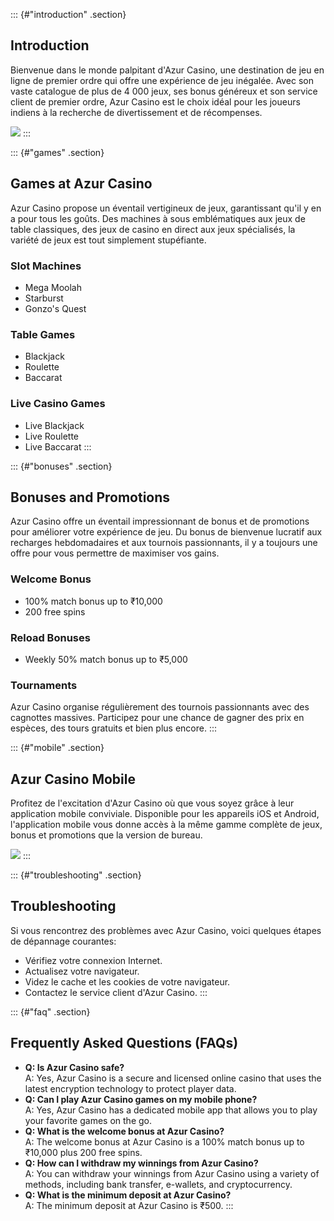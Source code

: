 ::: {#"introduction" .section}
## Introduction

Bienvenue dans le monde palpitant d\'Azur Casino, une destination de jeu
en ligne de premier ordre qui offre une expérience de jeu inégalée. Avec
son vaste catalogue de plus de 4 000 jeux, ses bonus généreux et son
service client de premier ordre, Azur Casino est le choix idéal pour les
joueurs indiens à la recherche de divertissement et de récompenses.

[![](https://i.imgur.com/JJwkDm3.png)](https://traff.sbs/frcas)
:::

::: {#"games" .section}
## Games at Azur Casino

Azur Casino propose un éventail vertigineux de jeux, garantissant qu\'il
y en a pour tous les goûts. Des machines à sous emblématiques aux jeux
de table classiques, des jeux de casino en direct aux jeux spécialisés,
la variété de jeux est tout simplement stupéfiante.

### Slot Machines

-   Mega Moolah
-   Starburst
-   Gonzo\'s Quest

### Table Games

-   Blackjack
-   Roulette
-   Baccarat

### Live Casino Games

-   Live Blackjack
-   Live Roulette
-   Live Baccarat
:::

::: {#"bonuses" .section}
## Bonuses and Promotions

Azur Casino offre un éventail impressionnant de bonus et de promotions
pour améliorer votre expérience de jeu. Du bonus de bienvenue lucratif
aux recharges hebdomadaires et aux tournois passionnants, il y a
toujours une offre pour vous permettre de maximiser vos gains.

### Welcome Bonus

-   100% match bonus up to ₹10,000
-   200 free spins

### Reload Bonuses

-   Weekly 50% match bonus up to ₹5,000

### Tournaments

Azur Casino organise régulièrement des tournois passionnants avec des
cagnottes massives. Participez pour une chance de gagner des prix en
espèces, des tours gratuits et bien plus encore.
:::

::: {#"mobile" .section}
## Azur Casino Mobile

Profitez de l\'excitation d\'Azur Casino où que vous soyez grâce à leur
application mobile conviviale. Disponible pour les appareils iOS et
Android, l\'application mobile vous donne accès à la même gamme complète
de jeux, bonus et promotions que la version de bureau.

[![](\%22https://i.imgur.com/JJwkDm3.png\%22)](\%22https://traff.sbs/frcas\%22)
:::

::: {#"troubleshooting" .section}
## Troubleshooting

Si vous rencontrez des problèmes avec Azur Casino, voici quelques étapes
de dépannage courantes:

-   Vérifiez votre connexion Internet.
-   Actualisez votre navigateur.
-   Videz le cache et les cookies de votre navigateur.
-   Contactez le service client d\'Azur Casino.
:::

::: {#"faq" .section}
## Frequently Asked Questions (FAQs)

-   **Q: Is Azur Casino safe?**\
    A: Yes, Azur Casino is a secure and licensed online casino that uses
    the latest encryption technology to protect player data.
-   **Q: Can I play Azur Casino games on my mobile phone?**\
    A: Yes, Azur Casino has a dedicated mobile app that allows you to
    play your favorite games on the go.
-   **Q: What is the welcome bonus at Azur Casino?**\
    A: The welcome bonus at Azur Casino is a 100% match bonus up to
    ₹10,000 plus 200 free spins.
-   **Q: How can I withdraw my winnings from Azur Casino?**\
    A: You can withdraw your winnings from Azur Casino using a variety
    of methods, including bank transfer, e-wallets, and cryptocurrency.
-   **Q: What is the minimum deposit at Azur Casino?**\
    A: The minimum deposit at Azur Casino is ₹500.
:::

